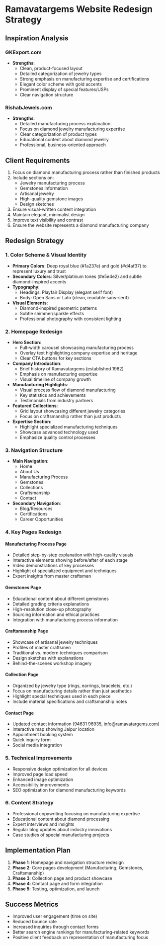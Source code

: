 # Ramavatargems Website Redesign Strategy

## Inspiration Analysis

### GKExport.com
- **Strengths**: 
  - Clean, product-focused layout
  - Detailed categorization of jewelry types
  - Strong emphasis on manufacturing expertise and certifications
  - Elegant color scheme with gold accents
  - Prominent display of special features/USPs
  - Clear navigation structure

### RishabJewels.com
- **Strengths**:
  - Detailed manufacturing process explanation
  - Focus on diamond jewelry manufacturing expertise
  - Clear categorization of product types
  - Educational content about diamond jewelry
  - Professional, business-oriented approach

## Client Requirements

1. Focus on diamond manufacturing process rather than finished products
2. Include sections on:
   - Jewelry manufacturing process
   - Gemstones information
   - Artisanal jewelry
   - High-quality gemstone images
   - Design sketches
3. Ensure visual-written content integration
4. Maintain elegant, minimalist design
5. Improve text visibility and contrast
6. Ensure the website represents a diamond manufacturing company

## Redesign Strategy

### 1. Color Scheme & Visual Identity
- **Primary Colors**: Deep royal blue (#1a237e) and gold (#d4af37) to represent luxury and trust
- **Secondary Colors**: Silver/platinum tones (#e5e4e2) and subtle diamond-inspired accents
- **Typography**: 
  - Headings: Playfair Display (elegant serif font)
  - Body: Open Sans or Lato (clean, readable sans-serif)
- **Visual Elements**:
  - Diamond-inspired geometric patterns
  - Subtle shimmer/sparkle effects
  - Professional photography with consistent lighting

### 2. Homepage Redesign
- **Hero Section**: 
  - Full-width carousel showcasing manufacturing process
  - Overlay text highlighting company expertise and heritage
  - Clear CTA buttons for key sections
- **Company Introduction**:
  - Brief history of Ramavatargems (established 1982)
  - Emphasis on manufacturing expertise
  - Visual timeline of company growth
- **Manufacturing Highlights**:
  - Visual process flow of diamond manufacturing
  - Key statistics and achievements
  - Testimonials from industry partners
- **Featured Collections**:
  - Grid layout showcasing different jewelry categories
  - Focus on craftsmanship rather than just products
- **Expertise Section**:
  - Highlight specialized manufacturing techniques
  - Showcase advanced technology used
  - Emphasize quality control processes

### 3. Navigation Structure
- **Main Navigation**:
  - Home
  - About Us
  - Manufacturing Process
  - Gemstones
  - Collections
  - Craftsmanship
  - Contact
- **Secondary Navigation**:
  - Blog/Resources
  - Certifications
  - Career Opportunities

### 4. Key Pages Redesign

#### Manufacturing Process Page
- Detailed step-by-step explanation with high-quality visuals
- Interactive elements showing before/after of each stage
- Video demonstrations of key processes
- Highlight of specialized equipment and techniques
- Expert insights from master craftsmen

#### Gemstones Page
- Educational content about different gemstones
- Detailed grading criteria explanations
- High-resolution close-up photography
- Sourcing information and ethical practices
- Integration with manufacturing process information

#### Craftsmanship Page
- Showcase of artisanal jewelry techniques
- Profiles of master craftsmen
- Traditional vs. modern techniques comparison
- Design sketches with explanations
- Behind-the-scenes workshop imagery

#### Collection Page
- Organized by jewelry type (rings, earrings, bracelets, etc.)
- Focus on manufacturing details rather than just aesthetics
- Highlight special techniques used in each piece
- Include material specifications and craftsmanship notes

#### Contact Page
- Updated contact information (94631 96935, info@ramavatargems.com)
- Interactive map showing Jaipur location
- Appointment booking system
- Quick inquiry form
- Social media integration

### 5. Technical Improvements
- Responsive design optimization for all devices
- Improved page load speed
- Enhanced image optimization
- Accessibility improvements
- SEO optimization for diamond manufacturing keywords

### 6. Content Strategy
- Professional copywriting focusing on manufacturing expertise
- Educational content about diamond processing
- Expert interviews and insights
- Regular blog updates about industry innovations
- Case studies of special manufacturing projects

## Implementation Plan

1. **Phase 1**: Homepage and navigation structure redesign
2. **Phase 2**: Core pages development (Manufacturing, Gemstones, Craftsmanship)
3. **Phase 3**: Collection page and product showcase
4. **Phase 4**: Contact page and form integration
5. **Phase 5**: Testing, optimization, and launch

## Success Metrics
- Improved user engagement (time on site)
- Reduced bounce rate
- Increased inquiries through contact forms
- Better search engine rankings for manufacturing-related keywords
- Positive client feedback on representation of manufacturing focus

